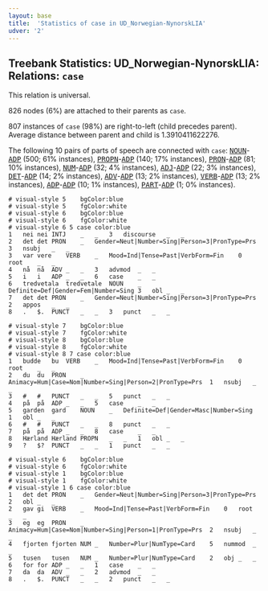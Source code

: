 ```yaml
---
layout: base
title:  'Statistics of case in UD_Norwegian-NynorskLIA'
udver: '2'
---
```


## Treebank Statistics: UD_Norwegian-NynorskLIA: Relations: `case`

This relation is universal.

826 nodes (6%) are attached to their parents as `case`.

807 instances of `case` (98%) are right-to-left (child precedes parent).
Average distance between parent and child is 1.3910411622276.

The following 10 pairs of parts of speech are connected with `case`: <tt><a href="no_nynorsklia-pos-NOUN.html">NOUN</a></tt>-<tt><a href="no_nynorsklia-pos-ADP.html">ADP</a></tt> (500; 61% instances), <tt><a href="no_nynorsklia-pos-PROPN.html">PROPN</a></tt>-<tt><a href="no_nynorsklia-pos-ADP.html">ADP</a></tt> (140; 17% instances), <tt><a href="no_nynorsklia-pos-PRON.html">PRON</a></tt>-<tt><a href="no_nynorsklia-pos-ADP.html">ADP</a></tt> (81; 10% instances), <tt><a href="no_nynorsklia-pos-NUM.html">NUM</a></tt>-<tt><a href="no_nynorsklia-pos-ADP.html">ADP</a></tt> (32; 4% instances), <tt><a href="no_nynorsklia-pos-ADJ.html">ADJ</a></tt>-<tt><a href="no_nynorsklia-pos-ADP.html">ADP</a></tt> (22; 3% instances), <tt><a href="no_nynorsklia-pos-DET.html">DET</a></tt>-<tt><a href="no_nynorsklia-pos-ADP.html">ADP</a></tt> (14; 2% instances), <tt><a href="no_nynorsklia-pos-ADV.html">ADV</a></tt>-<tt><a href="no_nynorsklia-pos-ADP.html">ADP</a></tt> (13; 2% instances), <tt><a href="no_nynorsklia-pos-VERB.html">VERB</a></tt>-<tt><a href="no_nynorsklia-pos-ADP.html">ADP</a></tt> (13; 2% instances), <tt><a href="no_nynorsklia-pos-ADP.html">ADP</a></tt>-<tt><a href="no_nynorsklia-pos-ADP.html">ADP</a></tt> (10; 1% instances), <tt><a href="no_nynorsklia-pos-PART.html">PART</a></tt>-<tt><a href="no_nynorsklia-pos-ADP.html">ADP</a></tt> (1; 0% instances).


~~~ conllu
# visual-style 5	bgColor:blue
# visual-style 5	fgColor:white
# visual-style 6	bgColor:blue
# visual-style 6	fgColor:white
# visual-style 6 5 case	color:blue
1	nei	nei	INTJ	_	_	3	discourse	_	_
2	det	det	PRON	_	Gender=Neut|Number=Sing|Person=3|PronType=Prs	3	nsubj	_	_
3	var	vere	VERB	_	Mood=Ind|Tense=Past|VerbForm=Fin	0	root	_	_
4	nå	nå	ADV	_	_	3	advmod	_	_
5	i	i	ADP	_	_	6	case	_	_
6	tredvetala	tredvetale	NOUN	_	Definite=Def|Gender=Fem|Number=Sing	3	obl	_	_
7	det	det	PRON	_	Gender=Neut|Number=Sing|Person=3|PronType=Prs	2	appos	_	_
8	.	$.	PUNCT	_	_	3	punct	_	_

~~~


~~~ conllu
# visual-style 7	bgColor:blue
# visual-style 7	fgColor:white
# visual-style 8	bgColor:blue
# visual-style 8	fgColor:white
# visual-style 8 7 case	color:blue
1	budde	bu	VERB	_	Mood=Ind|Tense=Past|VerbForm=Fin	0	root	_	_
2	du	du	PRON	_	Animacy=Hum|Case=Nom|Number=Sing|Person=2|PronType=Prs	1	nsubj	_	_
3	#	#	PUNCT	_	_	5	punct	_	_
4	på	på	ADP	_	_	5	case	_	_
5	garden	gard	NOUN	_	Definite=Def|Gender=Masc|Number=Sing	1	obl	_	_
6	#	#	PUNCT	_	_	8	punct	_	_
7	på	på	ADP	_	_	8	case	_	_
8	Hærland	Hærland	PROPN	_	_	1	obl	_	_
9	?	$?	PUNCT	_	_	1	punct	_	_

~~~


~~~ conllu
# visual-style 6	bgColor:blue
# visual-style 6	fgColor:white
# visual-style 1	bgColor:blue
# visual-style 1	fgColor:white
# visual-style 1 6 case	color:blue
1	det	det	PRON	_	Gender=Neut|Number=Sing|Person=3|PronType=Prs	2	obl	_	_
2	gav	gi	VERB	_	Mood=Ind|Tense=Past|VerbForm=Fin	0	root	_	_
3	eg	eg	PRON	_	Animacy=Hum|Case=Nom|Number=Sing|Person=1|PronType=Prs	2	nsubj	_	_
4	fjorten	fjorten	NUM	_	Number=Plur|NumType=Card	5	nummod	_	_
5	tusen	tusen	NUM	_	Number=Plur|NumType=Card	2	obj	_	_
6	for	for	ADP	_	_	1	case	_	_
7	da	da	ADV	_	_	2	advmod	_	_
8	.	$.	PUNCT	_	_	2	punct	_	_

~~~


